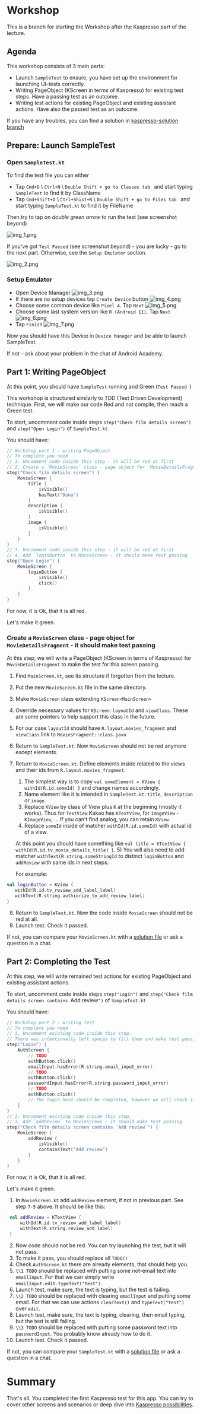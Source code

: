 # Workshop

This is a branch for starting the Workshop after the Kaspresso part of the lecture.

## Agenda

This workshop consists of 3 main parts:
- Launch `SampleTest` to ensure, you have set up the environment for launching UI-tests correctly.
- Writing PageObject (KScreen in terms of Kaspresso) for existing test steps. Have a passing test as an outcome.
- Writing test actions for existing PageObject and existing assistant actions. Have also the passed test as an outcome.

If you have any troubles, you can find a solution in [kaspresso-solution branch](https://github.com/Android-Academy-Global/advanced-2021-architecture-1/tree/kaspresso-solution/app/src/androidTest/java)

## Prepare: Launch SampleTest

### Open `SampleTest.kt`
To find the test file you can either
- Tap `Cmd+O` \ `Ctrl+N` \ `Double Shift + go to Classes tab ` and start typing `SampleTest` to find it by ClassName
- Tap `Cmd+Shift+O` \ `Ctrl+Shist+N` \ `Double Shift + go to Files tab ` and start typing `SampleTest.kt` to find it by FileName

Then try to tap on *double green arrow* to run the test (see screenshot beyond)

![img_1.png](images/img_1.png)

If you've got `Test Passed` (see screenshot beyond) - you are lucky - go to the next part. Otherwise, see the `Setup Emulator` section.

![img_2.png](images/img_2.png)

### Setup Emulator

- Open Device Manager
![img_3.png](images/img_3.png)
- If there are no setup devices tap `Create Device` button
![img_4.png](images/img_4.png)
- Choose some common device like `Pixel 4`. Tap `Next`
![img_5.png](images/img_5.png)
- Choose some last system version like `R (Android 11)`. Tap `Next`
![img_6.png](images/img_6.png)
- Tap `Finish`
![img_7.png](images/img_7.png)

Now you should have this Device in `Device Manager` and be able to launch SampleTest.

If not – ask about your problem in the chat of Android Academy.

## Part 1: Writing PageObject

At this point, you should have `SampleTest` running and Green (`Test Passed `)

This workshop is structured similarly to TDD (Test Driven Development) technique. First, we will make our code Red and not compile, then reach a Green test.

To start, uncomment code inside steps `step("Check film details screen")` and `step("Open Login")` of `SampleTest.kt`

You should have:

```kotlin
// Workshop part 1 - writing PageObject
// To complete you need
// 1. Uncomment code inside this step - it will be red at first
// 2. Create a `MovieScreen` class - page object for `MovieDetailsFragment` - it should make test passing
step("Check film details screen") {
    MovieScreen {
        title {
            isVisible()
            hasText("Duna")
        }
        description {
            isVisible()
        }
        image {
            isVisible()
        }
    }
}
// 3. Uncomment code inside this step - it will be red at first
// 4. Add `loginButton` to MovieScreen - it should make test passing
step("Open Login") {
    MovieScreen {
        loginButton {
            isVisible()
            click()
        }
    }
}
```

For now, it is Ok, that it is all red.

Let's make it green.

### Create a `MovieScreen` class - page object for `MovieDetailsFragment` - it should make test passing

At this step, we will write a PageObject (KScreen in terms of Kaspresso) for `MovieDetailsFragment` to make the test for this screen passing.

1) Find `MainScreen.kt`, see its structure if forgotten from the lecture.
2) Put the new `MovieScreen.kt` file in the same directory.
3) Make `MovieScreen` class extending `KScreen<MainScreen>`
4) Override necessary values for `KScreen`: `layoutId` and `viewClass`. These are some pointers to help support this class in the future.
5) For our case `layoutId` should have `R.layout.movies_fragment` and `viewClass` link to `MoviesFragment::class.java`
6) Return to `SampleTest.kt`. Now `MovieScreen` should not be red anymore except elements.
7) Return to `MovieScreen.kt`. Define elements inside related to the views and their ids from `R.layout.movies_fragment`.
   1) The simplest way is to copy `val someElement = KView { withId(R.id.someId) }` and change names accordingly.
   2) Name element like it is intended in `SampleTest.kt`: `title`, `description` or `image`.
   3) Replace `KView` by class of View plus `K` at the beginning (mostly it works). 
   Thus for `TextView` Kakao has `KTextView`, for `ImageView` - `KImageView`, ... If you can't find analog, you can retain `KView`.
   4) Replace `someId` inside of matcher `withId(R.id.someId)` with actual id of a view. 

   At this point you should have something like `val title = KTextView { withId(R.id.tv_movie_details_title) }`.
   5) You will also need to add matcher `withText(R.string.someStringId` to distinct `loginButton` and `addReview` with same ids in next steps.
   
   For example:
```kotlin
val loginButton = KView {
   withId(R.id.tv_review_add_label_label)
   withText(R.string.authiorize_to_add_review_label)
}
```
8) Return to `SampleTest.kt`. Now the code inside `MovieScreen` should not be red at all.
9) Launch test. Check it passed.

If not, you can compare your `MovieScreen.kt` with a [solution file](https://github.com/Android-Academy-Global/advanced-2021-architecture-1/blob/kaspresso-solution/app/src/androidTest/java/MovieScreen.kt) or ask a question in a chat.

## Part 2: Completing the Test

At this step, we will write remained test actions for existing PageObject and existing assistant actions.

To start, uncomment code inside steps `step("Login")` and `step("Check film details screen contains `Add review`")` of `SampleTest.kt`

You should have:

```kotlin
// Workshop part 2 - writing Test
// To complete you need
// 1. Uncomment existing code inside this step.
// There was intentionally left spaces to fill them and make test passing.
step("Login") {
    AuthScreen {
        // TODO
        authButton.click()
        emailInput.hasError(R.string.email_input_error)
        // TODO
        authButton.click()
        passwordInput.hasError(R.string.password_input_error)
        // TODO
        authButton.click()
        // the login here should be completed, however we will check it in the next step
    }
}
// 2. Uncomment existing code inside this step.
// 3. Add `addReview` to MovieScreen - it should make test passing
step("Check film details screen contains `Add review`") {
    MovieScreen {
        addReview {
            isVisible()
            containsText("Add review")
        }
    }
}
```

For now, it is Ok, that it is all red.

Let's make it green.

1) In `MovieScreen.kt` add `addReview` element, if not in previous part. See step `7-5` above. It should be like this:
```kotlin
 val addReview = KTextView {
     withId(R.id.tv_review_add_label_label)
     withText(R.string.review_add_label)
 }
```
2) Now code should not be red. You can try launching the test, but it will not pass.
3) To make it pass, you should replace all `TODO()`
4) Check `AuthScreen.kt` there are already elements, that should help you.
5) `\\1 TODO` should be replaced with putting some not-email text into `emailInput`. 
For that we can simply write `emailInput.edit.typeText("test")`
6) Launch test, make sure, the text is typing, but the test is failing.
7) `\\2 TODO` should be replaced with clearing `emailInput` and putting some email. 
For that we can use actions `clearText()` and `typeText("test")` over `edit`.
8) Launch test, make sure, the text is typing, clearing, then email typing, but the test is still failing.
9) `\\3 TODO` should be replaced with putting some password text into `passwordInput`.
You probably know already how to do it.
10) Launch test. Check it passed.

If not, you can compare your `SampleTest.kt` with a [solution file](https://github.com/Android-Academy-Global/advanced-2021-architecture-1/blob/kaspresso-solution/app/src/androidTest/java/FullTest.kt) or ask a question in a chat.

# Summary
That's all. You completed the first Kaspresso test for this app.
You can try to cover other screens and scenarios or deep dive into [Kaspresso possibilities](https://github.com/KasperskyLab/Kaspresso/blob/master/wiki/00_Home.md).
